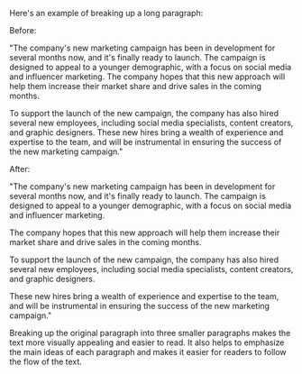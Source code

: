 Here's an example of breaking up a long paragraph:

Before:

"The company's new marketing campaign has been in development for several months now, and it's finally ready to launch. The campaign is designed to appeal to a younger demographic, with a focus on social media and influencer marketing. The company hopes that this new approach will help them increase their market share and drive sales in the coming months.

To support the launch of the new campaign, the company has also hired several new employees, including social media specialists, content creators, and graphic designers. These new hires bring a wealth of experience and expertise to the team, and will be instrumental in ensuring the success of the new marketing campaign."

After:

"The company's new marketing campaign has been in development for several months now, and it's finally ready to launch. The campaign is designed to appeal to a younger demographic, with a focus on social media and influencer marketing.

The company hopes that this new approach will help them increase their market share and drive sales in the coming months.

To support the launch of the new campaign, the company has also hired several new employees, including social media specialists, content creators, and graphic designers.

These new hires bring a wealth of experience and expertise to the team, and will be instrumental in ensuring the success of the new marketing campaign."

Breaking up the original paragraph into three smaller paragraphs makes the text more visually appealing and easier to read. It also helps to emphasize the main ideas of each paragraph and makes it easier for readers to follow the flow of the text.